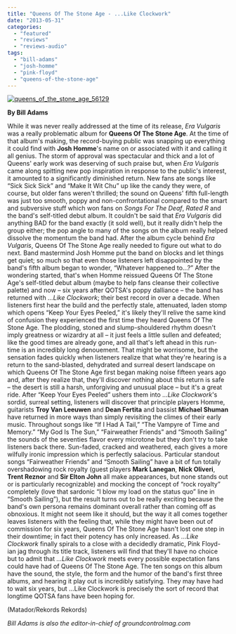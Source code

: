 ```yaml
---
title: "Queens Of The Stone Age - ...Like Clockwork"
date: "2013-05-31"
categories: 
  - "featured"
  - "reviews"
  - "reviews-audio"
tags: 
  - "bill-adams"
  - "josh-homme"
  - "pink-floyd"
  - "queens-of-the-stone-age"
---
```


[![queens_of_the_stone_age_56129](http://www.hellbound.ca/wp-content/uploads/2013/05/queens_of_the_stone_age_56129-590x590.jpg)](http://www.hellbound.ca/wp-content/uploads/2013/05/queens_of_the_stone_age_56129.jpg)

**By Bill Adams**

While it was never really addressed at the time of its release, _Era Vulgaris_ was a really problematic album for **Queens Of The Stone Age**. At the time of that album's making, the record-buying public was snapping up everything it could find with **Josh Homme**'s name on or associated with it and calling it all genius. The storm of approval was spectacular and thick and a lot of Queens' early work was deserving of such praise but, when _Era Vulgaris_ came along spitting new pop inspiration in response to the public's interest, it amounted to a significantly diminished return. New fans ate songs like “Sick Sick Sick” and “Make It Wit Chu” up like the candy they were, of course, but older fans weren't thrilled; the sound on Queens' fifth full-length was just too smooth, poppy and non-confrontational compared to the smart and subversive stuff which won fans on _Songs For The Deaf_, _Rated R_ and the band's self-titled debut album. It couldn't be said that _Era Vulgaris_ did anything BAD for the band exactly (it sold well), but it really didn't help the group either; the pop angle to many of the songs on the album really helped dissolve the momentum the band had. After the album cycle behind _Era Vulgaris_, Queens Of The Stone Age really needed to figure out what to do next. Band mastermind Josh Homme put the band on blocks and let things get quiet; so much so that even those listeners left disappointed by the band's fifth album began to wonder, “Whatever happened to...?” After the wondering started, that's when Homme reissued Queens Of The Stone Age's self-titled debut album (maybe to help fans cleanse their collective palette) and now – six years after QOTSA's poppy dalliance – the band has returned with _...Like Clockwork_; their best record in over a decade. When listeners first hear the build and the perfectly stale, attenuated, laden stomp which opens “Keep Your Eyes Peeled,” it's likely they'll relive the same kind of confusion they experienced the first time they heard Queens Of The Stone Age. The plodding, stoned and slump-shouldered rhythm doesn't imply greatness or wizardry at all – it just feels a little sullen and defeated; like the good times are already gone, and all that's left ahead in this run-time is an incredibly long denouement. That might be worrisome, but the sensation fades quickly when listeners realize that what they're hearing is a return to the sand-blasted, dehydrated and surreal desert landscape on which Queens Of The Stone Age first began making noise fifteen years ago and, after they realize that, they'll discover nothing about this return is safe – the desert is still a harsh, unforgiving and unusual place – but it's a great ride. After “Keep Your Eyes Peeled” ushers them into _...Like Clockwork_'s sordid, surreal setting, listeners will discover that principle players Homme, guitarists **Troy Van Leeuwen** and **Dean Fertita** and bassist **Michael Shuman** have returned in more ways than simply revisiting the climes of their early music. Throughout songs like “If I Had A Tail,” “The Vampyre of Time and Memory.” “My God Is The Sun,” “Fairweather Friends” and “Smooth Sailing” the sounds of the seventies flavor every microtone but they don't try to take listeners back there. Sun-faded, cracked and weathered, each gives a more wilfully ironic impression which is perfectly salacious. Particular standout songs “Fairweather Friends” and “Smooth Sailing” have a bit of fun totally overshadowing rock royalty (guest players **Mark Lanegan**, **Nick Oliveri**, **Trent Reznor** and **Sir Elton John** all make appearances, but none stands out or is particularly recognizable) and mocking the concept of “rock royalty” completely (love that sardonic “I blow my load on the status quo” line in “Smooth Sailing”), but the result turns out to be really exciting because the band's own persona remains dominant overall rather than coming off as obnoxious. It might not seem like it should, but the way it all comes together leaves listeners with the feeling that, while they might have been out of commission for six years, Queens Of The Stone Age hasn't lost one step in their downtime; in fact their potency has only increased. As _...Like Clockwork_ finally spirals to a close with a decidedly dramatic, Pink Floyd-ian jag through its title track, listeners will find that they'll have no choice but to admit that _...Like Clockwork_ meets every possible expectation fans could have had of Queens Of The Stone Age. The ten songs on this album have the sound, the style, the form and the humor of the band's first three albums, and hearing it play out is incredibly satisfying. They may have had to wait six years, but ...Like Clockwork is precisely the sort of record that longtime QOTSA fans have been hoping for.

(Matador/Rekords Rekords)

_Bill Adams is also the editor-in-chief of groundcontrolmag.com_
